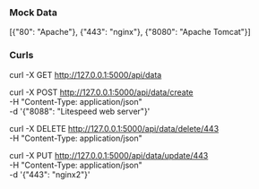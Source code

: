 ### Mock Data
[{"80": "Apache"}, {"443": "nginx"}, {"8080": "Apache Tomcat"}]

### Curls

curl -X GET http://127.0.0.1:5000/api/data

curl -X POST http://127.0.0.1:5000/api/data/create \
     -H "Content-Type: application/json" \
     -d '{"8088": "Litespeed web server"}'

curl -X DELETE http://127.0.0.1:5000/api/data/delete/443 \
     -H "Content-Type: application/json" 

curl -X PUT http://127.0.0.1:5000/api/data/update/443 \
     -H "Content-Type: application/json" \
     -d '{"443": "nginx2"}'



